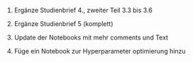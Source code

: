 1. Ergänze Studienbrief 4., zweiter Teil 3.3 bis 3.6

2. Ergänze Studienbrief 5 (komplett)

3. Update der Notebooks mit mehr comments und Text

4. Füge ein Notebook zur Hyperparameter optimierung hinzu